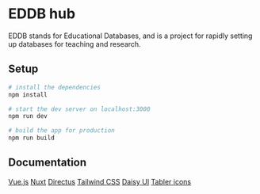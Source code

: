 # EDDB hub

EDDB stands for Educational Databases, and is a project for rapidly setting up databases for teaching and research.

## Setup

```bash
# install the dependencies
npm install

# start the dev server on localhost:3000
npm run dev

# build the app for production
npm run build
```

## Documentation

[Vue.js](https://vuejs.org/)
[Nuxt](https://nuxt.com)
[Directus](https://directus.io/)
[Tailwind CSS](https://tailwindcss.com)
[Daisy UI](https://daisyui.com)
[Tabler icons](https://tabler-icons.io/)


